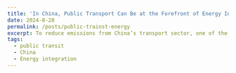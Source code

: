 ```yaml
---
title: 'In China, Public Transport Can Be at the Forefront of Energy Innovation'
date: 2024-8-28
permalink: /posts/public-trainst-energy
excerpt: To reduce emissions from China’s transport sector, one of the world’s largest emitters and economies, sustained innovation and transformation is needed in the way people move and consume energy. <br/> See full text [here](https://itdp.org/2024/08/28/in-china-public-transport-energy-innovation/).
tags:
  - public transit
  - China
  - Energy integration
---
```


